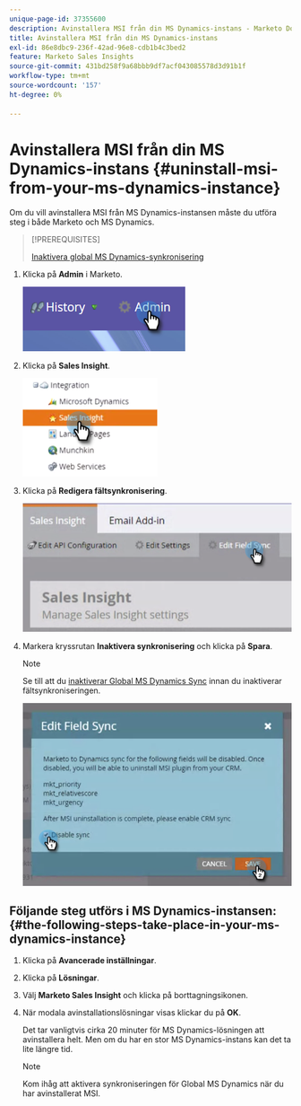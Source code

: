 ```yaml
---
unique-page-id: 37355600
description: Avinstallera MSI från din MS Dynamics-instans - Marketo Docs - produktdokumentation
title: Avinstallera MSI från din MS Dynamics-instans
exl-id: 86e8dbc9-236f-42ad-96e8-cdb1b4c3bed2
feature: Marketo Sales Insights
source-git-commit: 431bd258f9a68bbb9df7acf043085578d3d91b1f
workflow-type: tm+mt
source-wordcount: '157'
ht-degree: 0%

---
```


# Avinstallera MSI från din MS Dynamics-instans {#uninstall-msi-from-your-ms-dynamics-instance}

Om du vill avinstallera MSI från MS Dynamics-instansen måste du utföra steg i både Marketo och MS Dynamics.

>[!PREREQUISITES]
>
>[Inaktivera global MS Dynamics-synkronisering](/help/marketo/product-docs/marketo-sales-insight/msi-for-microsoft-dynamics/uninstalling/disable-global-ms-dynamics-sync.md)

1. Klicka på **Admin** i Marketo.

   ![](assets/one-1.png)

1. Klicka på **Sales Insight**.

   ![](assets/six.png)

1. Klicka på **Redigera fältsynkronisering**.

   ![](assets/seven.png)

1. Markera kryssrutan **Inaktivera synkronisering** och klicka på **Spara**.

   >[!NOTE]
   >
   >Se till att du [inaktiverar Global MS Dynamics Sync](/help/marketo/product-docs/marketo-sales-insight/msi-for-microsoft-dynamics/uninstalling/disable-global-ms-dynamics-sync.md) innan du inaktiverar fältsynkroniseringen.

   ![](assets/eight.png)

## Följande steg utförs i MS Dynamics-instansen: {#the-following-steps-take-place-in-your-ms-dynamics-instance}

1. Klicka på **Avancerade inställningar**.

1. Klicka på **Lösningar**.

1. Välj **Marketo Sales Insight** och klicka på borttagningsikonen.

1. När modala avinstallationslösningar visas klickar du på **OK**.

   Det tar vanligtvis cirka 20 minuter för MS Dynamics-lösningen att avinstallera helt. Men om du har en stor MS Dynamics-instans kan det ta lite längre tid.

   >[!NOTE]
   >
   >Kom ihåg att aktivera synkroniseringen för Global MS Dynamics när du har avinstallerat MSI.
